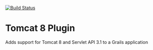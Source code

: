 [![Build Status](https://api.travis-ci.org/gpc/grails-mail.png)](http://travis-ci.org/grails-plugins/grails-tomcat8-plugin)

Tomcat 8 Plugin
===============

Adds support for Tomcat 8 and Servlet API 3.1 to a Grails application
